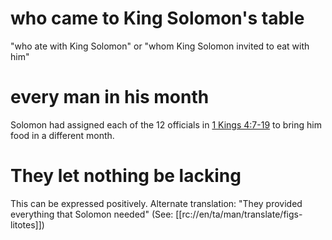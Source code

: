 # who came to King Solomon's table

"who ate with King Solomon" or "whom King Solomon invited to eat with him"

# every man in his month

Solomon had assigned each of the 12 officials in [1 Kings 4:7-19](./07.md) to bring him food in a different month.

# They let nothing be lacking

This can be expressed positively. Alternate translation: "They provided everything that Solomon needed" (See: [[rc://en/ta/man/translate/figs-litotes]])

